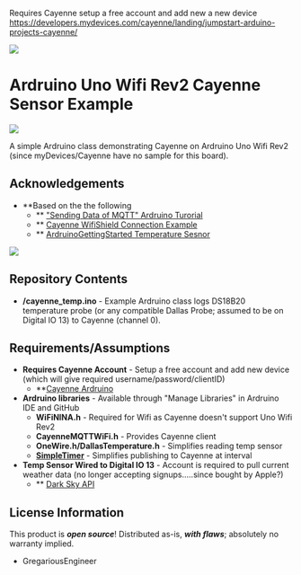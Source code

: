 

Requires Cayenne setup a free account and add new a new device https://developers.mydevices.com/cayenne/landing/jumpstart-arduino-projects-cayenne/

<img src="https://github.com/GregariousEngineering/UnoWifiRev2CayenneSensor/blob/master/images/UnoWifiRev2.png">

Ardruino Uno Wifi Rev2 Cayenne Sensor Example
========================================
<img src="https://github.com/GregariousEngineering/UnoWifiRev2CayenneSensor/blob/master/images/AeroTempMon.jpeg">

A simple Ardruino class demonstrating Cayenne on Ardruino Uno Wifi Rev2 (since myDevices/Cayenne have no sample for this board). 

Acknowledgements
----------------
* **Based on the the following
    * ** ["Sending Data of MQTT" Ardruino Turorial](https://docs.arduino.cc/tutorials/uno-wifi-rev2/uno-wifi-r2-mqtt-device-to-device)
    * ** [Cayenne WifiShield Connection Example](https://github.com/myDevicesIoT/Cayenne-MQTT-Arduino/blob/master/examples/Connections/WiFiShield/WiFiShield.ino)
    * ** [ArdruinoGettingStarted Temperature Sesnor](https://arduinogetstarted.com/tutorials/arduino-temperature-sensor)

<img src="https://github.com/GregariousEngineering/UnoWifiRev2CayenneSensor/blob/master/images/UnoWifiRev2.png">

Repository Contents
-------------------
* **/cayenne_temp.ino** - Example Ardruino class logs DS18B20 temperature probe (or any compatible Dallas Probe; assumed to be on Digital IO 13) to Cayenne (channel 0).

Requirements/Assumptions
--------------
* **Requires Cayenne Account** - Setup a free account and add new device (which will give required username/password/clientID)
   * **[Cayenne Ardruino](https://developers.mydevices.com/cayenne/landing/jumpstart-arduino-projects-cayenne/)
* **Ardruino libraries** - Available through "Manage Libraries" in Ardruino IDE and GitHub
   * **WiFiNINA.h** - Required for Wifi as Cayenne doesn't support Uno Wifi Rev2
   * **CayenneMQTTWiFi.h** - Provides Cayenne client
   * **OneWire.h/DallasTemperature.h** - Simplifies reading temp sensor
   * **[SimpleTimer](https://playground.arduino.cc/Code/SimpleTimer/)** - Simplifies publishing to Cayenne at interval
* **Temp Sensor Wired to Digital IO 13** - Account is required to pull current weather data (no longer accepting signups.....since bought by Apple?)
   * ** [Dark Sky API](https://darksky.net/dev)

License Information
-------------------

This product is _**open source**_! Distributed as-is, _**with flaws**_; absolutely no warranty implied.

- GregariousEngineer
